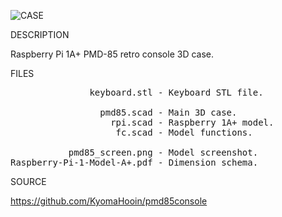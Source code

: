 ![CASE](https://github.com/kyomahooin/pmd85console/raw/master/openscad/pmd85_screen.png "case")

DESCRIPTION

Raspberry Pi 1A+ PMD-85 retro console 3D case.

FILES

<pre>
               keyboard.stl - Keyboard STL file.

                 pmd85.scad - Main 3D case.
                   rpi.scad - Raspberry 1A+ model.
                    fc.scad - Model functions.

           pmd85_screen.png - Model screenshot.
Raspberry-Pi-1-Model-A+.pdf - Dimension schema.
</pre>

SOURCE

https://github.com/KyomaHooin/pmd85console

